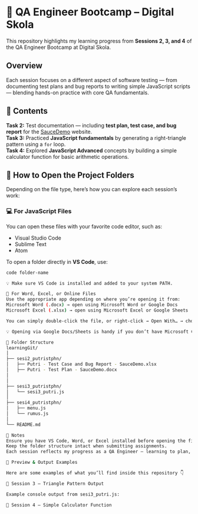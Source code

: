 # 🧪 QA Engineer Bootcamp – Digital Skola
This repository highlights my learning progress from **Sessions 2, 3, and 4** of the QA Engineer Bootcamp at Digital Skola.

## Overview
Each session focuses on a different aspect of software testing — from documenting test plans and bug reports to writing simple JavaScript scripts — blending hands-on practice with core QA fundamentals.

## 📘 Contents
**Task 2:** Test documentation — including **test plan, test case, and bug report** for the [SauceDemo](https://www.saucedemo.com/) website.  
**Task 3:** Practiced **JavaScript fundamentals** by generating a right-triangle pattern using a `for` loop.  
**Task 4:** Explored **JavaScript Advanced** concepts by building a simple calculator function for basic arithmetic operations.
## 🧭 How to Open the Project Folders

Depending on the file type, here’s how you can explore each session’s work:

### 💻 For JavaScript Files
You can open these files with your favorite code editor, such as:
- Visual Studio Code  
- Sublime Text  
- Atom  

To open a folder directly in **VS Code**, use:
```bash
code folder-name

💡 Make sure VS Code is installed and added to your system PATH.

📄 For Word, Excel, or Online Files
Use the appropriate app depending on where you’re opening it from:
Microsoft Word (.docx) → open using Microsoft Word or Google Docs
Microsoft Excel (.xlsx) → open using Microsoft Excel or Google Sheets

You can simply double-click the file, or right-click → Open With… → choose the correct app or upload it to your Google Drive to open it online.

💡 Opening via Google Docs/Sheets is handy if you don’t have Microsoft Office installed — just drag the file into Google Drive, and it’ll open automatically.

📂 Folder Structure
learningGit/
│
├── sesi2_putristphn/
│   ├── Putri - Test Case and Bug Report - SauceDemo.xlsx
│   ├── Putri - Test Plan - SauceDemo.docx
│ 
│
├── sesi3_putristphn/
│   └── sesi3_putri.js
│
├── sesi4_putristphn/
│   ├── menu.js
│   └── rumus.js
│
└── README.md

📝 Notes
Ensure you have VS Code, Word, or Excel installed before opening the files — or open them directly in Google Docs/Sheets.
Keep the folder structure intact when submitting assignments.
Each session reflects my progress as a QA Engineer — learning to plan, test, document, and write code to support automation in real-world projects.

📸 Preview & Output Examples

Here are some examples of what you’ll find inside this repository 👇

🧩 Session 3 – Triangle Pattern Output

Example console output from sesi3_putri.js:

🧮 Session 4 – Simple Calculator Function

